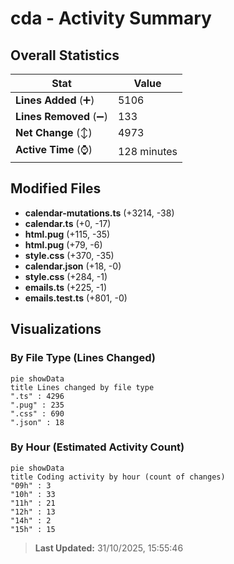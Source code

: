 # cda - Activity Summary 

## Overall Statistics

| Stat                   | Value                                                             |
| ---------------------- | ----------------------------------------------------------------- |
| **Lines Added** (➕)   | 5106                                          |
| **Lines Removed** (➖) | 133                                        |
| **Net Change** (↕)    | 4973                |
| **Active Time** (⌚)   | 128 minutes |


## Modified Files
- **calendar-mutations.ts** (+3214, -38)
- **calendar.ts** (+0, -17)
- **html.pug** (+115, -35)
- **html.pug** (+79, -6)
- **style.css** (+370, -35)
- **calendar.json** (+18, -0)
- **style.css** (+284, -1)
- **emails.ts** (+225, -1)
- **emails.test.ts** (+801, -0)

## Visualizations

### By File Type (Lines Changed)

```mermaid
pie showData
title Lines changed by file type
".ts" : 4296
".pug" : 235
".css" : 690
".json" : 18
```

### By Hour (Estimated Activity Count)

```mermaid
pie showData
title Coding activity by hour (count of changes)
"09h" : 3
"10h" : 33
"11h" : 21
"12h" : 13
"14h" : 2
"15h" : 15
```


> **Last Updated:** 31/10/2025, 15:55:46